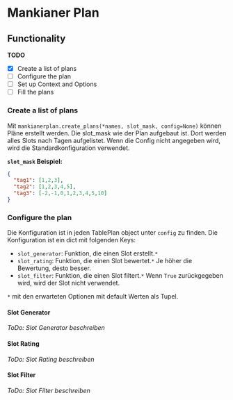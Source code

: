 # Mankianer Plan

## Functionality

__TODO__
* [x] Create a list of plans
* [ ] Configure the plan
* [ ] Set up Context and Options
* [ ] Fill the plans

### Create a list of plans
Mit `mankianerplan.create_plans(*names, slot_mask, config=None)` können Pläne erstellt werden.
Die slot_mask wie der Plan aufgebaut ist. Dort werden alles Slots nach Tagen aufgelistet.
Wenn die Config nicht angegeben wird, wird die Standardkonfiguration verwendet.

__`slot_mask` Beispiel:__
```json
{
  "tag1": [1,2,3],
  "tag2": [1,2,3,4,5],
  "tag3": [-2,-1,0,1,2,3,4,5,10]
}

```

### Configure the plan
Die Konfiguration ist in jeden TablePlan object unter `config` zu finden.
Die Konfiguration ist ein dict mit folgenden Keys:
* `slot_generator`: Funktion, die einen Slot erstellt.`*`
* `slot_rating`: Funktion, die einen Slot bewertet.`*` Je höher die Bewertung, desto besser.
* `slot_filter`: Funktion, die einen Slot filtert.`*` Wenn `True` zurückgegeben wird, wird der Slot nicht verwendet.  

 `*` mit den erwarteten Optionen mit default Werten als Tupel.

#### Slot Generator
_ToDo: Slot Generator beschreiben_

#### Slot Rating
_ToDo: Slot Rating beschreiben_

#### Slot Filter
_ToDo: Slot Filter beschreiben_